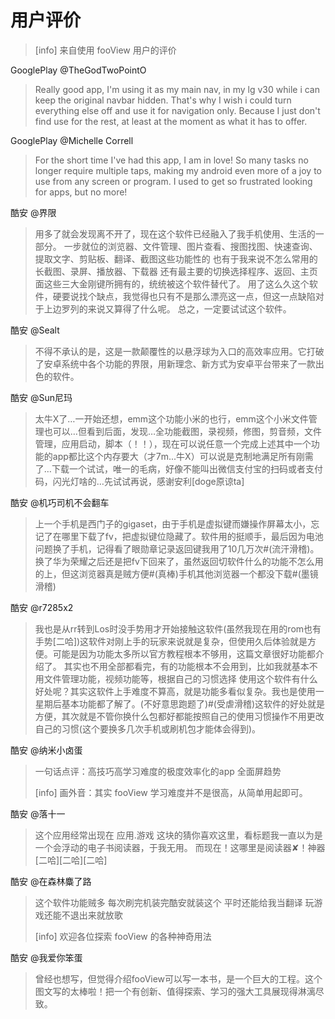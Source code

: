 # 用户评价

> \[info\] 来自使用 fooView 用户的评价

GooglePlay @TheGodTwoPointO

> Really good app, I'm using it as my main nav, in my lg v30 while i can keep the original navbar hidden. That's why I wish i could turn everything else off and use it for navigation only. Because I just don't find use for the rest, at least at the moment as what it has to offer.

GooglePlay @Michelle Correll

> For the short time I've had this app, I am in love! So many tasks no longer require multiple taps, making my android even more of a joy to use from any screen or program. I used to get so frustrated looking for apps, but no more!

酷安 @界限

> 用多了就会发现离不开了，现在这个软件已经融入了我手机使用、生活的一部分。 一步就位的浏览器、文件管理、图片查看、搜图找图、快速查询、提取文字、剪贴板、翻译、截图这些功能性的 也有于我来说不怎么常用的长截图、录屏、播放器、下载器 还有最主要的切换选择程序、返回、主页面这些三大金刚键所拥有的，统统被这个软件替代了。 用了这么久这个软件，硬要说找个缺点，我觉得也只有不是那么漂亮这一点，但这一点缺陷对于上边罗列的来说又算得了什么呢。 总之，一定要试试这个软件。

酷安 @Sealt

> 不得不承认的是，这是一款颠覆性的以悬浮球为入口的高效率应用。它打破了安卓系统中各个功能的界限，用新理念、新方式为安卓平台带来了一款出色的软件。

酷安 @Sun尼玛

> 太牛X了…一开始还想，emm这个功能小米的也行，emm这个小米文件管理也可以…但看到后面，发现…全功能截图，录视频，修图，剪音频，文件管理，应用启动，脚本（！！），现在可以说任意一个完成上述其中一个功能的app都比这个内存要大（才7m...牛X）可以说是克制地满足所有刚需了…下载一个试试，唯一的毛病，好像不能叫出微信支付宝的扫码或者支付码，闪光灯啥的…先试试再说，感谢安利\[doge原谅ta\]

酷安 @机巧司机不会翻车

> 上一个手机是西门子的gigaset，由于手机是虚拟键而嫌操作屏幕太小，忘记了在哪里下载了fv，把虚拟键位隐藏了。软件用的挺顺手，最后因为电池问题换了手机，记得看了眼勋章记录返回键我用了10几万次\#\(流汗滑稽\)。换了华为荣耀之后还是把fv下回来了，虽然返回切软件什么的功能不怎么用的上，但这浏览器真是贼方便\#\(真棒\)手机其他浏览器一个都没下载\#\(墨镜滑稽\)

酷安 @r7285x2

> 我也是从rr转到Los时没手势用才开始接触这软件\(虽然我现在用的rom也有手势\[二哈\]\)这软件对刚上手的玩家来说就是复杂，但使用久后体验就是方便。可能是因为功能太多所以官方教程根本不够用，这篇文章很好功能都介绍了。 其实也不用全部都看完，有的功能根本不会用到，比如我就基本不用文件管理功能，视频功能等，根据自己的习惯选择 使用这个软件有什么好处呢？其实这软件上手难度不算高，就是功能多看似复杂。我也是使用一星期后基本功能都了解了。\(不好意思跑题了\)\#\(受虐滑稽\)这软件的好处就是方便，其次就是不管你换什么包都好都能按照自己的使用习惯操作不用更改自己的习惯\(这个要换多几次手机或刷机包才能体会得到\)。

酷安 @纳米小卤蛋

> 一句话点评：高技巧高学习难度的极度效率化的app 全面屏趋势
>
> \[info\] 画外音：其实 fooView 学习难度并不是很高，从简单用起即可。

酷安 @落十一

> 这个应用经常出现在 应用.游戏 这块的猜你喜欢这里，看标题我一直以为是一个会浮动的电子书阅读器，于我无用。 而现在！这哪里是阅读器✘！神器\[二哈\]\[二哈\]\[二哈\]

酷安 @在森林麋了路

> 这个软件功能贼多 每次刷完机装完酷安就装这个 平时还能给我当翻译 玩游戏还能不退出来就放歌
>
> \[info\] 欢迎各位探索 fooView 的各种神奇用法

酷安 @我爱你笨蛋

> 曾经也想写，但觉得介绍fooView可以写一本书，是一个巨大的工程。这个图文写的太棒啦！把一个有创新、值得探索、学习的强大工具展现得淋漓尽致。

